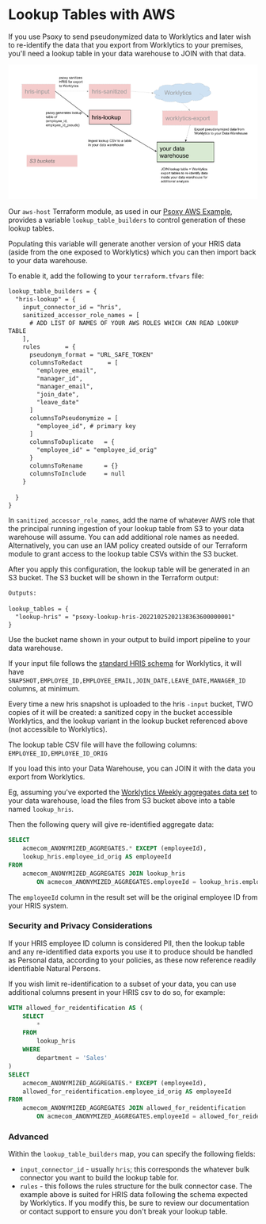 # Lookup Tables with AWS

If you use Psoxy to send pseudonymized data to Worklytics and later wish to re-identify the data
that you export from Worklytics to your premises, you'll need a lookup table in your data warehouse
to JOIN with that data.

![AWS data flow](lookup-table-data-flow.png)

Our `aws-host` Terraform module, as used in our [Psoxy AWS Example](https://github.com/Worklytics/psoxy-example-aws/tree/main),
provides a variable `lookup_table_builders` to control generation of these lookup tables.

Populating this variable will generate another version of your HRIS data (aside from the one exposed
to Worklytics) which you can then import back to your data warehouse.

To enable it, add the following to your `terraform.tfvars` file:

```hcl
lookup_table_builders = {
  "hris-lookup" = {
    input_connector_id = "hris",
    sanitized_accessor_role_names = [
      # ADD LIST OF NAMES OF YOUR AWS ROLES WHICH CAN READ LOOKUP TABLE
    ],
    rules       = {
      pseudonym_format = "URL_SAFE_TOKEN"
      columnsToRedact       = [
        "employee_email",
        "manager_id",
        "manager_email",
        "join_date",
        "leave_date"
      ]
      columnsToPseudonymize = [
        "employee_id", # primary key
      ]
      columnsToDuplicate   = {
        "employee_id" = "employee_id_orig"
      }
      columnsToRename      = {}
      columnsToInclude     = null
    }

  }
}
```

In `sanitized_accessor_role_names`, add the name of whatever AWS role that the principal running
ingestion of your lookup table from S3 to your data warehouse will assume.  You can add additional
role names as needed. Alternatively, you can use an IAM policy created outside of our Terraform
module to grant access to the lookup table CSVs within the S3 bucket.

After you apply this configuration, the lookup table will be generated in an S3 bucket. The S3
bucket will be shown in the Terraform output:

```shell
Outputs:

lookup_tables = {
  "lookup-hris" = "psoxy-lookup-hris-20221025202138363600000001"
}
```

Use the bucket name shown in your output to build import pipeline to your data warehouse.

If your input file follows the [standard HRIS schema](https://docs.worklytics.co/knowledge-base/connectors/bulk-data/hris-snapshots)
for Worklytics, it will have `SNAPSHOT,EMPLOYEE_ID,EMPLOYEE_EMAIL,JOIN_DATE,LEAVE_DATE,MANAGER_ID`
columns, at minimum.

Every time a new hris snapshot is uploaded to the hris `-input` bucket, TWO copies of it will be
created: a sanitized copy in the bucket accessible Worklytics, and the lookup variant in the lookup
bucket referenced above (not accessible to Worklytics).

The lookup table CSV file will have the following columns: `EMPLOYEE_ID,EMPLOYEE_ID_ORIG`

If you load this into your Data Warehouse, you can JOIN it with the data you export from Worklytics.

Eg, assuming you've exported the [Worklytics Weekly aggregates data set](https://docs.worklytics.co/knowledge-base/data-export/weekly-aggregates)
to your data warehouse, load the files from S3 bucket above into a table named `lookup_hris`.

Then the following query will give re-identified aggregate data:

```sql
SELECT
    acmecom_ANONYMIZED_AGGREGATES.* EXCEPT (employeeId),
    lookup_hris.employee_id_orig AS employeeId
FROM
    acmecom_ANONYMIZED_AGGREGATES JOIN lookup_hris
        ON acmecom_ANONYMIZED_AGGREGATES.employeeId = lookup_hris.employee_id
```

The `employeeId` column in the result set will be the original employee ID from your HRIS system.

### Security and Privacy Considerations

If your HRIS employee ID column is considered PII, then the lookup table and any re-identified data
exports you use it to produce should be handled as Personal data, according to your policies, as
these now reference readily identifiable Natural Persons.

If you wish limit re-identification to a subset of your data, you can use additional columns present
in your HRIS csv to do so, for example:

```sql
WITH allowed_for_reidentification AS (
    SELECT
        *
    FROM
        lookup_hris
    WHERE
        department = 'Sales'
)
SELECT
    acmecom_ANONYMIZED_AGGREGATES.* EXCEPT (employeeId),
    allowed_for_reidentification.employee_id_orig AS employeeId
FROM
    acmecom_ANONYMIZED_AGGREGATES JOIN allowed_for_reidentification
        ON acmecom_ANONYMIZED_AGGREGATES.employeeId = allowed_for_reidentification.employee_id
```

### Advanced

Within the `lookup_table_builders` map, you can specify the following fields:
  - `input_connector_id` - usually `hris`; this corresponds the whatever bulk connector you want to
     build the lookup table for.
  - `rules` - this follows the rules structure for the bulk connector case. The example above is
    suited for HRIS data following the schema expected by Worklytics. If you modify this, be sure
    to review our documentation or contact support to ensure you don't break your lookup table.
